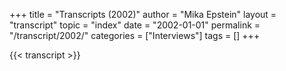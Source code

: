 +++
title = "Transcripts (2002)"
author = "Mika Epstein"
layout = "transcript"
topic = "index"
date = "2002-01-01"
permalink = "/transcript/2002/"
categories = ["Interviews"]
tags = []
+++

{{< transcript >}}